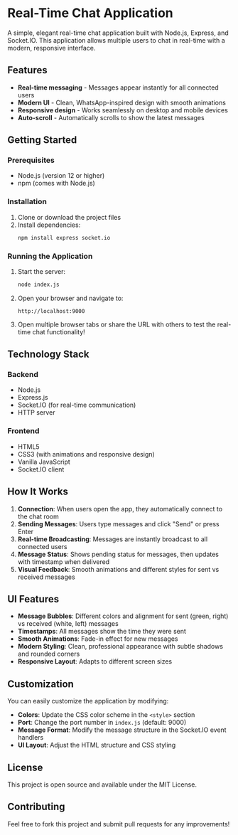 # Real-Time Chat Application

A simple, elegant real-time chat application built with Node.js, Express, and Socket.IO. This application allows multiple users to chat in real-time with a modern, responsive interface.

## Features

- **Real-time messaging** - Messages appear instantly for all connected users
- **Modern UI** - Clean, WhatsApp-inspired design with smooth animations
- **Responsive design** - Works seamlessly on desktop and mobile devices
- **Auto-scroll** - Automatically scrolls to show the latest messages


## Getting Started

### Prerequisites

- Node.js (version 12 or higher)
- npm (comes with Node.js)

### Installation

1. Clone or download the project files
2. Install dependencies:
   ```bash
   npm install express socket.io
   ```

### Running the Application

1. Start the server:
   ```bash
   node index.js
   ```

2. Open your browser and navigate to:
   ```
   http://localhost:9000
   ```

3. Open multiple browser tabs or share the URL with others to test the real-time chat functionality!

## Technology Stack

### Backend
- Node.js
- Express.js
- Socket.IO (for real-time communication)
- HTTP server

### Frontend
- HTML5
- CSS3 (with animations and responsive design)
- Vanilla JavaScript
- Socket.IO client

## How It Works

1. **Connection**: When users open the app, they automatically connect to the chat room
2. **Sending Messages**: Users type messages and click "Send" or press Enter
3. **Real-time Broadcasting**: Messages are instantly broadcast to all connected users
4. **Message Status**: Shows pending status for messages, then updates with timestamp when delivered
5. **Visual Feedback**: Smooth animations and different styles for sent vs received messages

## UI Features

- **Message Bubbles**: Different colors and alignment for sent (green, right) vs received (white, left) messages
- **Timestamps**: All messages show the time they were sent
- **Smooth Animations**: Fade-in effect for new messages
- **Modern Styling**: Clean, professional appearance with subtle shadows and rounded corners
- **Responsive Layout**: Adapts to different screen sizes

## Customization

You can easily customize the application by modifying:

- **Colors**: Update the CSS color scheme in the `<style>` section
- **Port**: Change the port number in `index.js` (default: 9000)
- **Message Format**: Modify the message structure in the Socket.IO event handlers
- **UI Layout**: Adjust the HTML structure and CSS styling


## License

This project is open source and available under the MIT License.

## Contributing

Feel free to fork this project and submit pull requests for any improvements!
